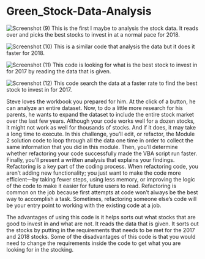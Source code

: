 # Green_Stock-Data-Analysis

![Screenshot (9)](https://github.com/deonjr04/Green_Stock-Data-Analysis/assets/146729697/d3194b57-2f0c-4ffb-9e97-4f59fda2314d)
This is the first I maybe to analysis the stock data. It reads over and picks the best stocks to invest in at a normal pace for 2018.

![Screenshot (10)](https://github.com/deonjr04/Green_Stock-Data-Analysis/assets/146729697/cd6af545-7b97-49b2-85c0-300577164d5e)
This is a similar code that analysis the data but it does it faster for 2018.

![Screenshot (11)](https://github.com/deonjr04/Green_Stock-Data-Analysis/assets/146729697/b2f17825-a629-4905-8f79-d58f46dcb415)
This code is looking for what is the best stock to invest in for 2017 by reading the data that is given.

![Screenshot (12)](https://github.com/deonjr04/Green_Stock-Data-Analysis/assets/146729697/67573695-e496-4dd1-95cf-3f126716df64)
This code search the data at a faster rate to find the best stock to invest in for 2017.








Steve loves the workbook you prepared for him. At the click of a button, he can analyze an entire dataset. Now, to do a little more research for his parents, he wants to expand the dataset to include the entire stock market over the last few years. Although your code works well for a dozen stocks, it might not work as well for thousands of stocks. And if it does, it may take a long time to execute.
In this challenge, you’ll edit, or refactor, the Module 2 solution code to loop through all the data one time in order to collect the same information that you did in this module. Then, you’ll determine whether refactoring your code successfully made the VBA script run faster. Finally, you’ll present a written analysis that explains your findings.
Refactoring is a key part of the coding process. When refactoring code, you aren’t adding new functionality; you just want to make the code more efficient—by taking fewer steps, using less memory, or improving the logic of the code to make it easier for future users to read. Refactoring is common on the job because first attempts at code won’t always be the best way to accomplish a task. Sometimes, refactoring someone else’s code will be your entry point to working with the existing code at a job.






The advantages of using this code is it helps sorts out what stocks that are good to invest in and what are not. It reads the data that is given. It sorts out the stocks by putting in the requirements that needs to be met for the 2017 and 2018 stocks. Some of the disadvantages of this code is that you would need to change the requirements inside the code to get what you are looking for in the stocking. 


